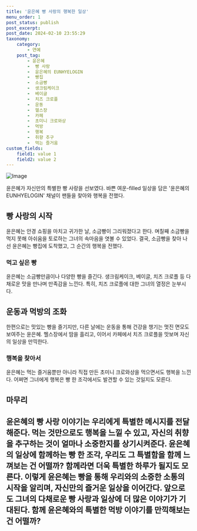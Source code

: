 ```yaml
---
title: '윤은혜 빵 사랑의 행복한 일상'
menu_order: 1
post_status: publish
post_excerpt: 
post_date: 2024-02-10 23:55:29
taxonomy:
    category:
        - 연예
    post_tag:
        - 윤은혜
        -  빵 사랑
        -  윤은혜의 EUNHYELOGIN
        -  빵집
        -  소금빵
        -  생크림케이크
        -  베이글
        -  치즈 크로플
        -  운동
        -  헬스장
        -  카페
        -  초미니 크로와상
        -  먹방
        -  행복
        -  취향 추구
        -  먹는 즐거움
custom_fields:
    field1: value 1
    field2: value 2
---
```


![Image](https://mimgnews.pstatic.net/image/109/2024/02/10/0005015998_001_20240210170903287.jpg?type=w540)

윤은혜가 자신만의 특별한 빵 사랑을 선보였다. 바쁜 여운-filled 일상을 담은 '윤은혜의 EUNHYELOGIN' 채널이 팬들을 찾아와 행복을 전했다. 
## 빵 사랑의 시작
윤은혜는 안경 쇼핑을 마치고 귀가한 날, 소금빵이 그리워졌다고 한다. 며칠째 소금빵을 먹지 못해 아쉬움을 토로하는 그녀의 속마음을 엿볼 수 있었다. 결국, 소금빵을 찾아 나선 윤은혜는 빵집에 도착했고, 그 순간의 행복을 전했다. 
### 먹고 싶은 빵
윤은혜는 소금빵만큼이나 다양한 빵을 즐긴다. 생크림케이크, 베이글, 치즈 크로플 등 다채로운 맛을 만나며 만족감을 느낀다. 특히, 치즈 크로플에 대한 그녀의 열정은 눈부시다. 
## 운동과 먹방의 조화
한편으로는 맛있는 빵을 즐기지만, 다른 날에는 운동을 통해 건강을 챙기는 멋진 면모도 보여주는 윤은혜. 헬스장에서 땀을 흘리고, 이어서 카페에서 치즈 크로플을 맛보며 자신의 일상을 만끽한다. 
### 행복을 찾아서
윤은혜는 먹는 즐거움뿐만 아니라 직접 만든 초미니 크로와상을 먹으면서도 행복을 느낀다. 어쩌면 그녀에게 행복은 빵 한 조각에서도 발견할 수 있는 것일지도 모른다. 
## 마무리
윤은혜의 빵 사랑 이야기는 우리에게 특별한 메시지를 전달해준다. 먹는 것만으로도 행복을 느낄 수 있고, 자신의 취향을 추구하는 것이 얼마나 소중한지를 상기시켜준다. 윤은혜의 일상에 함께하는 빵 한 조각, 우리도 그 특별함을 함께 느껴보는 건 어떨까? 함께라면 더욱 특별한 하루가 될지도 모른다. 
이렇게 윤은혜는 빵을 통해 우리와의 소중한 소통의 시작을 알리며, 자신만의 즐거운 일상을 이어간다. 앞으로도 그녀의 다채로운 빵 사랑과 일상에 더 많은 이야기가 기대된다. 함께 윤은혜와의 특별한 먹방 이야기를 만끽해보는 건 어떨까?
---

